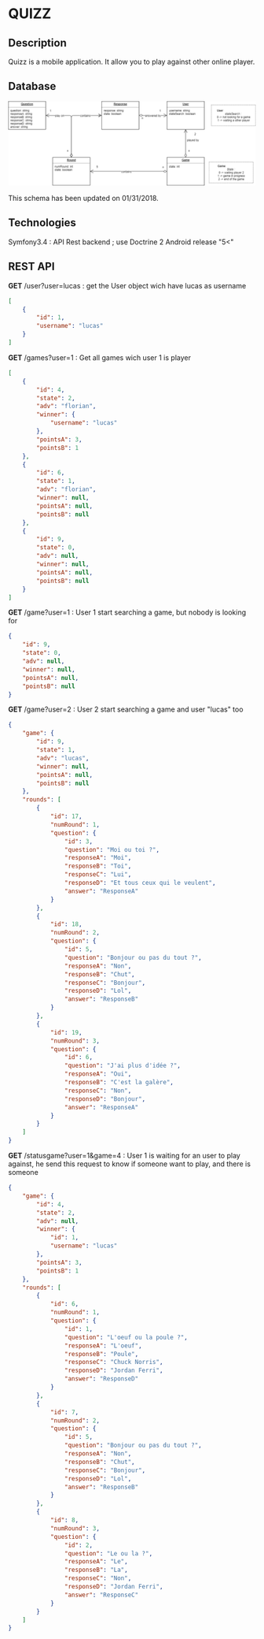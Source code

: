 # QUIZZ

## Description
Quizz is a mobile application. It allow you to play against other online player.

## Database
![alt text](quizz_schema.png "Database diagram")

This schema has been updated on 01/31/2018.

## Technologies
Symfony3.4 : API Rest backend ; use Doctrine 2
Android release "5<"

## REST API

<b>GET</b> /user?user=lucas : get the User object wich have lucas as username
```json
[
    {
        "id": 1,
        "username": "lucas"
    }
]
```

<b>GET</b> /games?user=1 : Get all games wich user 1 is player
```json
[
    {
        "id": 4,
        "state": 2,
        "adv": "florian",
        "winner": {
            "username": "lucas"
        },
        "pointsA": 3,
        "pointsB": 1
    },
    {
        "id": 6,
        "state": 1,
        "adv": "florian",
        "winner": null,
        "pointsA": null,
        "pointsB": null
    },
    {
        "id": 9,
        "state": 0,
        "adv": null,
        "winner": null,
        "pointsA": null,
        "pointsB": null
    }
]
```

<b>GET</b> /game?user=1 : User 1 start searching a game, but nobody is looking for

```json
{
    "id": 9,
    "state": 0,
    "adv": null,
    "winner": null,
    "pointsA": null,
    "pointsB": null
}
```

<b>GET</b> /game?user=2 : User 2 start searching a game and user "lucas" too

```json
{
    "game": {
        "id": 9,
        "state": 1,
        "adv": "lucas",
        "winner": null,
        "pointsA": null,
        "pointsB": null
    },
    "rounds": [
        {
            "id": 17,
            "numRound": 1,
            "question": {
                "id": 3,
                "question": "Moi ou toi ?",
                "responseA": "Moi",
                "responseB": "Toi",
                "responseC": "Lui",
                "responseD": "Et tous ceux qui le veulent",
                "answer": "ResponseA"
            }
        },
        {
            "id": 18,
            "numRound": 2,
            "question": {
                "id": 5,
                "question": "Bonjour ou pas du tout ?",
                "responseA": "Non",
                "responseB": "Chut",
                "responseC": "Bonjour",
                "responseD": "Lol",
                "answer": "ResponseB"
            }
        },
        {
            "id": 19,
            "numRound": 3,
            "question": {
                "id": 6,
                "question": "J'ai plus d'idée ?",
                "responseA": "Oui",
                "responseB": "C'est la galère",
                "responseC": "Non",
                "responseD": "Bonjour",
                "answer": "ResponseA"
            }
        }
    ]
}
```

<b>GET</b> /statusgame?user=1&game=4 : User 1 is waiting for an user to play against, he send this request to know if someone
want to play, and there is someone

```json
{
    "game": {
        "id": 4,
        "state": 2,
        "adv": null,
        "winner": {
            "id": 1,
            "username": "lucas"
        },
        "pointsA": 3,
        "pointsB": 1
    },
    "rounds": [
        {
            "id": 6,
            "numRound": 1,
            "question": {
                "id": 1,
                "question": "L'oeuf ou la poule ?",
                "responseA": "L'oeuf",
                "responseB": "Poule",
                "responseC": "Chuck Norris",
                "responseD": "Jordan Ferri",
                "answer": "ResponseD"
            }
        },
        {
            "id": 7,
            "numRound": 2,
            "question": {
                "id": 5,
                "question": "Bonjour ou pas du tout ?",
                "responseA": "Non",
                "responseB": "Chut",
                "responseC": "Bonjour",
                "responseD": "Lol",
                "answer": "ResponseB"
            }
        },
        {
            "id": 8,
            "numRound": 3,
            "question": {
                "id": 2,
                "question": "Le ou la ?",
                "responseA": "Le",
                "responseB": "La",
                "responseC": "Non",
                "responseD": "Jordan Ferri",
                "answer": "ResponseC"
            }
        }
    ]
}
```